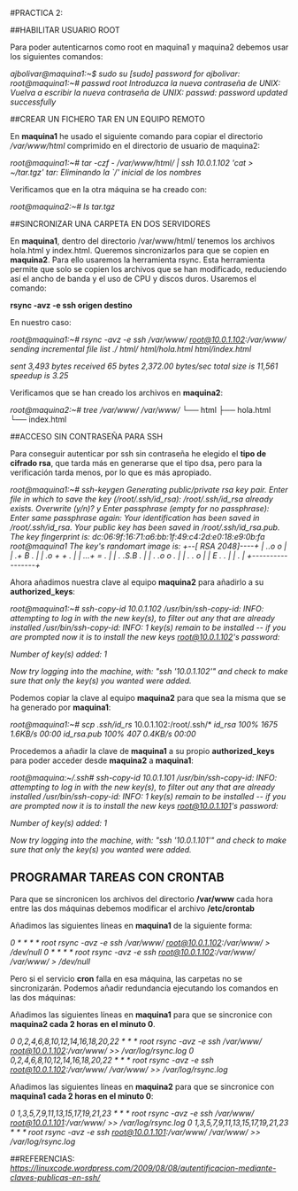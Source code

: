 #PRACTICA 2: 

##HABILITAR USUARIO ROOT

Para poder autenticarnos como root en maquina1 y maquina2 debemos usar los siguientes comandos:

*ajbolivar@maquina1:~$ sudo su*
*[sudo] password for ajbolivar:*
*root@maquina1:~# passwd root*
*Introduzca la nueva contraseña de UNIX:*
*Vuelva a escribir la nueva contraseña de UNIX:*
*passwd: password updated successfully*


##CREAR UN FICHERO TAR EN UN EQUIPO REMOTO

En **maquina1** he usado el siguiente comando para copiar el directorio */var/www/html* comprimido en el directorio de usuario de maquina2:

*root@maquina1:~# tar -czf - /var/www/html/ | ssh 10.0.1.102 'cat > ~/tar.tgz'*
*tar: Eliminando la `/' inicial de los nombres*

Verificamos que en la otra máquina se ha creado con:

*root@maquina2:~# ls*
*tar.tgz*


##SINCRONIZAR UNA CARPETA EN DOS SERVIDORES

En **maquina1**, dentro del directorio /var/www/html/ tenemos los archivos hola.html y index.html. Queremos sincronizarlos para que se copien en **maquina2**. Para ello usaremos la herramienta rsync. Esta herramienta permite que solo se copien los archivos que se han modificado, reduciendo así el ancho de banda y el uso de CPU y discos duros. Usaremos el comando:

**rsync -avz -e ssh origen destino**

En nuestro caso:

*root@maquina1:~# rsync -avz -e ssh /var/www/ root@10.0.1.102:/var/www/*
*sending incremental file list*
*./*
*html/*
*html/hola.html*
*html/index.html*

*sent 3,493 bytes  received 65 bytes  2,372.00 bytes/sec*
*total size is 11,561  speedup is 3.25*


Verificamos que se han creado los archivos en **maquina2**:

*root@maquina2:~# tree /var/www/*
*/var/www/*
└── html
    ├── hola.html
    └── index.html


##ACCESO SIN CONTRASEÑA PARA SSH

Para conseguir autenticar por ssh sin contraseña he elegido el **tipo de cifrado rsa**, que tarda más en generarse que el tipo dsa, pero para la verificación tarda menos, por lo que es más apropiado.

*root@maquina1:~# ssh-keygen*
*Generating public/private rsa key pair.*
*Enter file in which to save the key (/root/.ssh/id_rsa):* 
*/root/.ssh/id_rsa already exists.*
*Overwrite (y/n)? y*
*Enter passphrase (empty for no passphrase):* 
*Enter same passphrase again:*
*Your identification has been saved in /root/.ssh/id_rsa.*
*Your public key has been saved in /root/.ssh/id_rsa.pub.*
*The key fingerprint is:*
*dc:06:9f:16:71:a6:bb:1f:49:c4:2d:e0:18:e9:0b:fa root@maquina1*
*The key's randomart image is:*
*+--[ RSA 2048]----+*
*|        ..o o    |*
*|        .+ B .   |*
*|       .o + + .  |*
*|      ...+ = .   |*
*|     . .S.B .    |*
*|    .   .o o .   |*
*|     .    . o    |*
*|      E    . .   |*
*|            .    |*
*+-----------------+*

Ahora añadimos nuestra clave al equipo **maquina2** para añadirlo a su **authorized_keys**:

*root@maquina1:~# ssh-copy-id 10.0.1.102*
*/usr/bin/ssh-copy-id: INFO: attempting to log in with the new key(s), to filter out any that are already installed*
*/usr/bin/ssh-copy-id: INFO: 1 key(s) remain to be installed -- if you are prompted now it is to install the new keys*
*root@10.0.1.102's password:*

*Number of key(s) added: 1*

*Now try logging into the machine, with:   "ssh '10.0.1.102'"*
*and check to make sure that only the key(s) you wanted were added.*


Podemos copiar la clave al equipo **maquina2** para que sea la misma que se ha generado por **maquina1**:

*root@maquina1:~# scp .ssh/id_rs* 10.0.1.102:/root/.ssh/*
*id_rsa                                                    100% 1675     1.6KB/s   00:00*
*id_rsa.pub                                                100%  407     0.4KB/s   00:00*


Procedemos a añadir la clave de **maquina1** a su propio **authorized_keys** para poder acceder desde **maquina2** a **maquina1**:

*root@maquina:~/.ssh# ssh-copy-id 10.0.1.101*
*/usr/bin/ssh-copy-id: INFO: attempting to log in with the new key(s), to filter out any that are already installed*
*/usr/bin/ssh-copy-id: INFO: 1 key(s) remain to be installed -- if you are prompted now it is to install the new keys*
*root@10.0.1.101's password:* 

*Number of key(s) added: 1*

*Now try logging into the machine, with:   "ssh '10.0.1.101'"*
*and check to make sure that only the key(s) you wanted were added.*


## PROGRAMAR TAREAS CON CRONTAB

Para que se sincronicen los archivos del directorio **/var/www** cada hora entre las dos máquinas debemos modificar el archivo **/etc/crontab**

Añadimos las siguientes líneas en **maquina1** de la siguiente forma:

*0  *    * * *   root    rsync -avz -e ssh /var/www/ root@10.0.1.102:/var/www/ > /dev/null*
*0  *    * * *   root    rsync -avz -e ssh root@10.0.1.102:/var/www/ /var/www/ > /dev/null*


Pero si el servicio **cron** falla en esa máquina, las carpetas no se sincronizarán. Podemos añadir redundancia ejecutando los comandos en las dos máquinas:

Añadimos las siguientes líneas en **maquina1** para que se sincronice con **maquina2 cada 2 horas en el minuto 0**.

*0  0,2,4,6,8,10,12,14,16,18,20,22    * * *   root    rsync -avz -e ssh /var/www/ root@10.0.1.102:/var/www/ >> /var/log/rsync.log*
*0  0,2,4,6,8,10,12,14,16,18,20,22    * * *   root    rsync -avz -e ssh root@10.0.1.102:/var/www/ /var/www/ >> /var/log/rsync.log*


Añadimos las siguientes líneas en **maquina2** para que se sincronice con **maquina1 cada 2 horas en el minuto 0**:

*0  1,3,5,7,9,11,13,15,17,19,21,23    * * *   root    rsync -avz -e ssh /var/www/ root@10.0.1.101:/var/www/ >> /var/log/rsync.log*
*0  1,3,5,7,9,11,13,15,17,19,21,23    * * *   root    rsync -avz -e ssh root@10.0.1.101:/var/www/ /var/www/ >> /var/log/rsync.log*



##REFERENCIAS:
*https://linuxcode.wordpress.com/2009/08/08/autentificacion-mediante-claves-publicas-en-ssh/*

